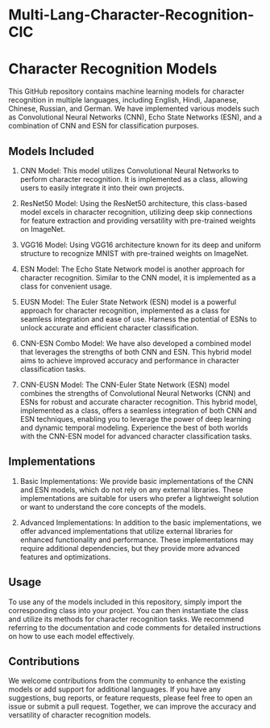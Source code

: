# Multi-Lang-Character-Recognition-CIC


# Character Recognition Models

This GitHub repository contains machine learning models for character recognition in multiple languages, including English, Hindi, Japanese, Chinese, Russian, and German. We have implemented various models such as Convolutional Neural Networks (CNN), Echo State Networks (ESN), and a combination of CNN and ESN for classification purposes.

## Models Included

1. CNN Model: This model utilizes Convolutional Neural Networks to perform character recognition. It is implemented as a class, allowing users to easily integrate it into their own projects.

2. ResNet50 Model: Using the ResNet50 architecture, this class-based model excels in character recognition, utilizing deep skip connections for feature extraction and providing versatility with pre-trained weights on ImageNet.

3. VGG16 Model: Using VGG16 architecture known for its deep and uniform structure to recognize MNIST with pre-trained weights on ImageNet.

4. ESN Model: The Echo State Network model is another approach for character recognition. Similar to the CNN model, it is implemented as a class for convenient usage.

5. EUSN Model: The Euler State Network (ESN) model is a powerful approach for character recognition, implemented as a class for seamless integration and ease of use. Harness the potential of ESNs to unlock accurate and efficient character classification.

6. CNN-ESN Combo Model: We have also developed a combined model that leverages the strengths of both CNN and ESN. This hybrid model aims to achieve improved accuracy and performance in character classification tasks.

7. CNN-EUSN Model: The CNN-Euler State Network (ESN) model combines the strengths of Convolutional Neural Networks (CNN) and ESNs for robust and accurate character recognition. This hybrid model, implemented as a class, offers a seamless integration of both CNN and ESN techniques, enabling you to leverage the power of deep learning and dynamic temporal modeling. Experience the best of both worlds with the CNN-ESN model for advanced character classification tasks.


## Implementations

1. Basic Implementations: We provide basic implementations of the CNN and ESN models, which do not rely on any external libraries. These implementations are suitable for users who prefer a lightweight solution or want to understand the core concepts of the models.

2. Advanced Implementations: In addition to the basic implementations, we offer advanced implementations that utilize external libraries for enhanced functionality and performance. These implementations may require additional dependencies, but they provide more advanced features and optimizations.

## Usage

To use any of the models included in this repository, simply import the corresponding class into your project. You can then instantiate the class and utilize its methods for character recognition tasks. We recommend referring to the documentation and code comments for detailed instructions on how to use each model effectively.

## Contributions

We welcome contributions from the community to enhance the existing models or add support for additional languages. If you have any suggestions, bug reports, or feature requests, please feel free to open an issue or submit a pull request. Together, we can improve the accuracy and versatility of character recognition models.

